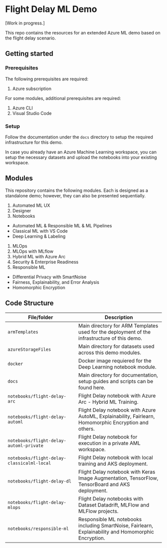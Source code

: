 # Flight Delay ML Demo

[Work in progress.]

This repo contains the resources for an extended Azure ML demo based on the flight delay scenario.

## Getting started

### Prerequisites

The following prerequisites are required:
1. Azure subscription

For some modules, additional prerequisites are required:
1. Azure CLI
1. Visual Studio Code

### Setup

Follow the documentation under the `docs` directory to setup the required infrastructure for this demo.

In case you already have an Azure Machine Learning workspace, you can setup the necessary datasets and upload the notebooks into your existing workspace.

## Modules

This repository contains the following modules. Each is designed as a standalone demo; however, they can also be presented sequentially.

1. Automated ML UX
1. Designer
1. Notebooks
  * Automated ML & Responsible ML & ML Pipelines
  * Classical ML with VS Code
  * Deep Learning & Labeling
1. MLOps
1. MLOps with MLflow
1. Hybrid ML with Azure Arc
1. Security & Enterprise Readiness
1. Responsible ML
  * Differential Privacy with SmartNoise
  * Fairness, Explainability, and Error Analysis
  * Homomorphic Encryption

## Code Structure

| File/folder                                                                 | Description                                                                                                             |
| --------------------------------------------------------------------------  | ----------------------------------------------------------------------------------------------------------------------- |
| `armTemplates`                                                              | Main directory for ARM Templates used for the deployment of the infrastructure of this demo.                            |
| `azureStorageFiles`                                                         | Main directory for datasets used across this demo modules.                                                              |
| `docker`                                                                    | Docker image requiered for the Deep Learning notebook module.                                                           |
| `docs`                                                                      | Main directory for documentation, setup guides and scripts can be found here.                                           |
| `notebooks/flight-delay-arc`                                                | Flight Delay notebook with Azure Arc - Hybrid ML Training.                                                              |
| `notebooks/flight-delay-automl`                                             | Flight Delay notebook with Azure AutoML, Explainability, Fairlearn, Homomorphic Encryption and others.                  |
| `notebooks/flight-delay-automl-private`                                     | Flight Delay notebook for execution in a private AML workspace.                                                              |
| `notebooks/flight-delay-classicalml-local`                                  | Flight Delay notebook with local training and AKS deployment.                                                           |
| `notebooks/flight-delay-dl`                                                 | Flight Delay notebook with Keras Image Augmentation, TensorFlow, TensorBoard and AKS deployment.                        |
| `notebooks/flight-delay-mlops`                                              | Flight Delay notebooks with Dataset Datadrift, MLFlow and MLFlow projects.                                              |
| `notebooks/responsible-ml`                                                  | Responsible ML notebooks including SmartNoise, Fairlearn, Explainability and Homomorphic Encryption.                    |
